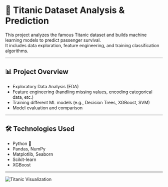 # 🚢 Titanic Dataset Analysis & Prediction

This project analyzes the famous Titanic dataset and builds machine learning models to predict passenger survival.  
It includes data exploration, feature engineering, and training classification algorithms.

---

## 📊 Project Overview
- Exploratory Data Analysis (EDA)
- Feature engineering (handling missing values, encoding categorical data, etc.)
- Training different ML models (e.g., Decision Trees, XGBoost, SVM)
- Model evaluation and comparison

---

## 🛠️ Technologies Used
- Python 🐍
- Pandas, NumPy
- Matplotlib, Seaborn
- Scikit-learn
- XGBoost

---
![Titanic Visualization](./images/your_image.png)

